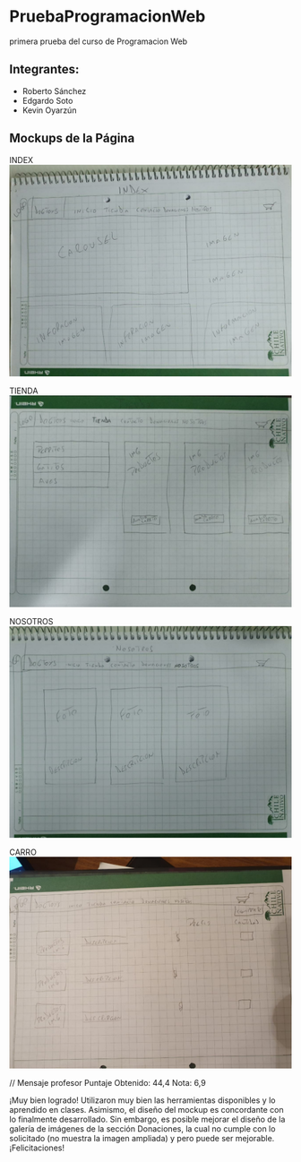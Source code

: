 # PruebaProgramacionWeb
primera prueba del curso de Programacion Web


## Integrantes:

+ Roberto Sánchez
+ Edgardo Soto
+ Kevin Oyarzún


## Mockups de la Página

INDEX
![Img_text](https://github.com/RobertoASF/PruebaProgramacionWeb/blob/main/img/mock_index.jpeg)


TIENDA
![Img_text](https://github.com/RobertoASF/PruebaProgramacionWeb/blob/main/img/mock_tienda.jpeg)

NOSOTROS
![Img_text](https://github.com/RobertoASF/PruebaProgramacionWeb/blob/main/img/mock_nosotros.jpeg)

CARRO
![Img_text](https://github.com/RobertoASF/PruebaProgramacionWeb/blob/main/img/mock_carro.jpeg)

// Mensaje profesor
Puntaje Obtenido: 44,4
Nota: 6,9

¡Muy bien logrado!
Utilizaron muy bien las herramientas disponibles y lo aprendido en clases. Asimismo, el diseño del mockup es concordante con lo finalmente desarrollado. Sin embargo, es posible mejorar el diseño de la galería de imágenes de la sección Donaciones, la cual no cumple con lo solicitado (no muestra la imagen ampliada) y pero puede ser mejorable. 
¡Felicitaciones!

